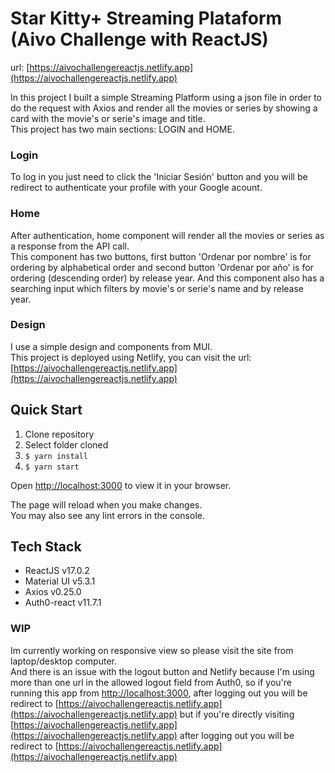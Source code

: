 # Star Kitty+ Streaming Plataform  (Aivo Challenge with ReactJS)

url: [https://aivochallengereactjs.netlify.app](https://aivochallengereactjs.netlify.app)

In this project I built a simple Streaming Platform using a json file in order to do
the request with Axios and render all the movies or series by showing a card with the movie's or
serie's image and title.<br/>
This project has two main sections:  LOGIN and HOME.
### Login
To log in you just need to click the 'Iniciar Sesión' button and you will be redirect to authenticate
your profile with your Google acount.
### Home 
After authentication, home component will render all the movies or series as a response from the API call. </br>
This component has two buttons, first button 'Ordenar por nombre' is for ordering by alphabetical order and
second button 'Ordenar por año' is for ordering (descending order) by release year. And this component also has a searching input which filters by movie's or serie's name and by release year.
### Design
I use a simple design and components from MUI. </br>
This project is deployed using Netlify, you can visit the url: [https://aivochallengereactjs.netlify.app](https://aivochallengereactjs.netlify.app)

## Quick Start
1. Clone repository
2. Select folder cloned
3. ` $ yarn install `
4. ` $ yarn start ` 

Open [http://localhost:3000](http://localhost:3000) to view it in your browser.

The page will reload when you make changes.\
You may also see any lint errors in the console.


## Tech Stack

- ReactJS v17.0.2
- Material UI v5.3.1
- Axios v0.25.0
- Auth0-react v11.7.1

### WIP
Im currently working on responsive view so please visit the site from laptop/desktop computer.</br>
And there is an issue with the logout button and Netlify because I'm using more than one url in the allowed logout field from Auth0, so if you're running this app from [http://localhost:3000](http://localhost:3000), after logging out you will be redirect to [https://aivochallengereactjs.netlify.app](https://aivochallengereactjs.netlify.app) but if you're directly visiting [https://aivochallengereactjs.netlify.app](https://aivochallengereactjs.netlify.app) after logging out you will be redirect to [https://aivochallengereactjs.netlify.app](https://aivochallengereactjs.netlify.app)
